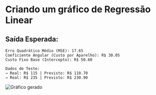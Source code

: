 # Criando um gráfico de Regressão Linear



## Saída Esperada:

`````text
Erro Quadrático Médio (MSE): 17.65
Coeficiente Angular (Custo por Aparelho): R$ 30.05
Custo Fixo Base (Intercepto): R$ 50.60

Dados de Teste:
→ Real: R$ 115 | Previsto: R$ 110.70
→ Real: R$ 235 | Previsto: R$ 230.90
``````

![Gráfico gerado](../../imagens/grafico3.png)


